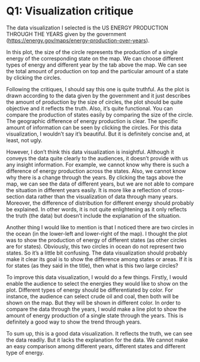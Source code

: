 Q1: Visualization critique
================

The data visualization I selected is the US ENERGY PRODUCTION THROUGH THE YEARS given by the government (<https://energy.gov/maps/energy-production-over-years>).

In this plot, the size of the circle represents the production of a single energy of the corresponding state on the map. We can choose different types of energy and different year by the tab above the map. We can see the total amount of production on top and the particular amount of a state by clicking the circles.

Following the critiques, I should say this one is quite truthful. As the plot is drawn according to the data given by the government and it just describes the amount of production by the size of circles, the plot should be quite objective and it reflects the truth. Also, it’s quite functional. You can compare the production of states easily by comparing the size of the circle. The geographic difference of energy production is clear. The specific amount of information can be seen by clicking the circles. For this data visualization, I wouldn’t say it’s beautiful. But it is definitely concise and, at least, not ugly.

However, I don’t think this data visualization is insightful. Although it conveys the data quite clearly to the audiences, it doesn’t provide with us any insight information. For example, we cannot know why there is such a difference of energy production across the states. Also, we cannot know why there is a change through the years. By clicking the tags above the map, we can see the data of different years, but we are not able to compare the situation in different years easily. It is more like a reflection of cross-section data rather than the visualization of data through many years. Moreover, the difference of distribution for different energy should probably be explained. In other words, it is not quite enlightening as it only reflects the truth (the data) but doesn’t include the explanation of the situation.

Another thing I would like to mention is that I noticed there are two circles in the ocean (in the lower-left and lower-right of the map). I thought the plot was to show the production of energy of different states (as other circles are for states). Obviously, this two circles in ocean do not represent two states. So it’s a little bit confusing. The data visualization should probably make it clear its goal is to show the difference among states or areas. If it is for states (as they said in the title), then what is this two large circles?

To improve this data visualization, I would do a few things. Firstly, I would enable the audience to select the energies they would like to show on the plot. Different types of energy should be differentiated by color. For instance, the audience can select crude oil and coal, then both will be shown on the map. But they will be shown in different color. In order to compare the data through the years, I would make a line plot to show the amount of energy production of a single state through the years. This is definitely a good way to show the trend through years.

To sum up, this is a good data visualization. It reflects the truth, we can see the data readily. But it lacks the explanation for the data. We cannot make an easy comparison among different years, different states and different type of energy.
